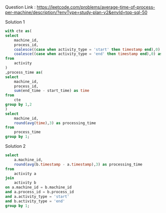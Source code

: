 Question Link : https://leetcode.com/problems/average-time-of-process-per-machine/description/?envType=study-plan-v2&envId=top-sql-50

Solution 1

```sql
with cte as(
select 
    machine_id,
    process_id,
    coalesce((case when activity_type = 'start' then timestamp end),0) as start_time,
    coalesce((case when activity_type = 'end' then timestamp end),0) as end_time 
from 
    activity
)
,process_time as(
select 
    machine_id,
    process_id,
    sum(end_time - start_time) as time 
from 
    cte 
group by 1,2
)
select 
    machine_id,
    round(avg(time),3) as processing_time 
from 
    process_time 
group by 1;
```

Solution 2 
```sql
select 
    a.machine_id,
    round(avg(b.timestamp - a.timestamp),3) as processing_time
from 
    activity a 
join 
    activity b 
on a.machine_id = b.machine_id
and a.process_id = b.process_id
and a.activity_type = 'start'
and b.activity_type = 'end'
group by 1;
```
